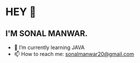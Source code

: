 # HEY 👋
## I'M SONAL MANWAR. 


- 🌱 I’m currently learning JAVA
- 📫 How to reach me: sonalmanwar20@gmail.com





 

